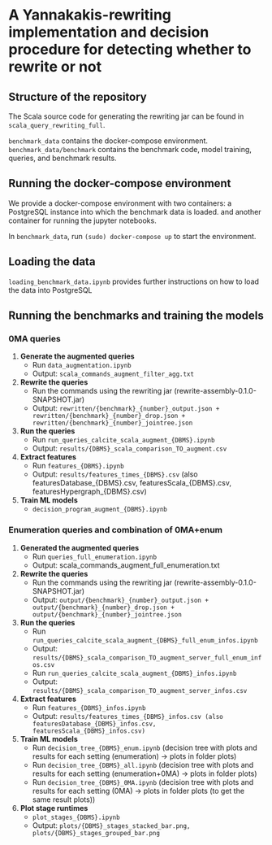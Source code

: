# A Yannakakis-rewriting implementation and decision procedure for detecting whether to rewrite or not

## Structure of the repository

The Scala source code for generating the rewriting jar can be found in `scala_query_rewriting_full`.

`benchmark_data` contains the  docker-compose environment. `benchmark_data/benchmark` contains the benchmark code, model training, queries, and benchmark results.

## Running the docker-compose environment

We provide a docker-compose environment with two containers: a PostgreSQL instance into which the benchmark data is loaded. and another container for running the jupyter notebooks.

In `benchmark_data`, run `(sudo) docker-compose up` to start the environment.

## Loading the data

`loading_benchmark_data.ipynb` provides further instructions on how to load the data into PostgreSQL

## Running the benchmarks and training the models

### 0MA queries
1. **Generate the augmented queries** 
   * Run `data_augmentation.ipynb`
   * Output: `scala_commands_augment_filter_agg.txt`
2. **Rewrite the queries**
   * Run the commands using the rewriting jar (rewrite-assembly-0.1.0-SNAPSHOT.jar)
   * Output: `rewritten/{benchmark}_{number}_output.json + rewritten/{benchmark}_{number}_drop.json + rewritten/{benchmark}_{number}_jointree.json`
3. **Run the queries**
   * Run `run_queries_calcite_scala_augment_{DBMS}.ipynb`
   * Output: `results/{DBMS}_scala_comparison_TO_augment.csv`
4. **Extract features**
   * Run `features_{DBMS}.ipynb`
   * Output: `results/features_times_{DBMS}.csv` (also featuresDatabase_{DBMS}.csv, featuresScala_{DBMS}.csv, featuresHypergraph_{DBMS}.csv)
5. **Train ML models**
   * `decision_program_augment_{DBMS}.ipynb`

### Enumeration queries and combination of 0MA+enum
1. **Generated the augmented queries**
   * Run `queries_full_enumeration.ipynb`
   * Output: scala_commands_augment_full_enumeration.txt
2. **Rewrite the queries**
   * Run the commands using the rewriting jar (rewrite-assembly-0.1.0-SNAPSHOT.jar)
   * Output: `output/{benchmark}_{number}_output.json + output/{benchmark}_{number}_drop.json + output/{benchmark}_{number}_jointree.json`
3. **Run the queries**
   * Run `run_queries_calcite_scala_augment_{DBMS}_full_enum_infos.ipynb`
   * Output: `results/{DBMS}_scala_comparison_TO_augment_server_full_enum_infos.csv`
   * Run `run_queries_calcite_scala_augment_{DBMS}_infos.ipynb`
   * Output: `results/{DBMS}_scala_comparison_TO_augment_server_infos.csv`
4. **Extract features**
   * Run `features_{DBMS}_infos.ipynb`
   * Output: `results/features_times_{DBMS}_infos.csv (also featuresDatabase_{DBMS}_infos.csv, featuresScala_{DBMS}_infos.csv)`
5. **Train ML models**
   * Run `decision_tree_{DBMS}_enum.ipynb` (decision tree with plots and results for each setting (enumeration) -> plots in folder plots)
   * Run `decision_tree_{DBMS}_all.ipynb` (decision tree with plots and results for each setting (enumeration+0MA) -> plots in folder plots)
   * Run `decision_tree_{DBMS}_0MA.ipynb` (decision tree with plots and results for each setting (0MA) -> plots in folder plots (to get the same result plots))
6. **Plot stage runtimes**
   * `plot_stages_{DBMS}.ipynb`
   * Output: `plots/{DBMS}_stages_stacked_bar.png, plots/{DBMS}_stages_grouped_bar.png`
